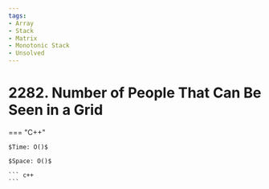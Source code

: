 ```yaml
---
tags:
- Array
- Stack
- Matrix
- Monotonic Stack
- Unsolved
---
```



# 2282. Number of People That Can Be Seen in a Grid

=== "C++"

    $Time: O()$

    $Space: O()$

    ``` c++
    ```